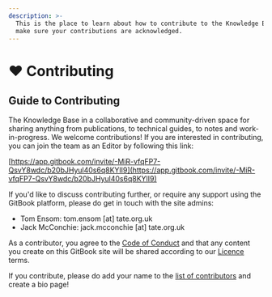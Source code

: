 ```yaml
---
description: >-
  This is the place to learn about how to contribute to the Knowledge Base and
  make sure your contributions are acknowledged.
---
```


# ❤ Contributing

## Guide to Contributing

The Knowledge Base in a collaborative and community-driven space for sharing anything from publications, to technical guides, to notes and work-in-progress. We welcome contributions! If you are interested in contributing, you can join the team as an Editor by following this link:&#x20;

[https://app.gitbook.com/invite/-MiR-vfqFP7-QsvY8wdc/b20bJHyul40s6q8KYlI9](https://app.gitbook.com/invite/-MiR-vfqFP7-QsvY8wdc/b20bJHyul40s6q8KYlI9)

If you'd like to discuss contributing further, or require any support using the GitBook platform, please do get in touch with the site admins:&#x20;

* Tom Ensom: tom.ensom \[at] tate.org.uk
* Jack McConchie: jack.mcconchie \[at] tate.org.uk

As a contributor, you agree to the [Code of Conduct](../code-of-conduct.md) and that any content you create on this GitBook site will be shared according to our [Licence](../licence.md) terms.

If you contribute, please do add your name to the [list of contributors](../contributing/contributors/) and create a bio page!&#x20;

##

